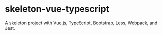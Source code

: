 # skeleton-vue-typescript
A skeleton project with Vue.js, TypeScript, Bootstrap, Less, Webpack, and Jest.
